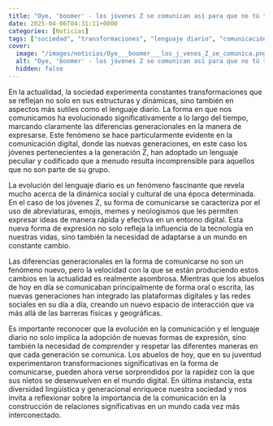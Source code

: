 ```yaml
---
title: "Oye, 'boomer' - los jóvenes Z se comunican así para que no tú te enteres"
date: 2025-04-06T04:31:11+0000
categories: [Noticias]
tags: ["sociedad", "transformaciones", "lenguaje diario", "comunicación digital", "generación Z", "evolución", "tecnología", "diferencias generacionales", "neologismos", "redes sociales", "interacción", "diversidad lingüística."]
cover:
  image: "/images/noticias/Oye___boomer___los_j_venes_Z_se_comunica.png"
  alt: "Oye, 'boomer' - los jóvenes Z se comunican así para que no tú te enteres"
  hidden: false
---
```


En la actualidad, la sociedad experimenta constantes transformaciones que se reflejan no solo en sus estructuras y dinámicas, sino también en aspectos más sutiles como el lenguaje diario. La forma en que nos comunicamos ha evolucionado significativamente a lo largo del tiempo, marcando claramente las diferencias generacionales en la manera de expresarse. Este fenómeno se hace particularmente evidente en la comunicación digital, donde las nuevas generaciones, en este caso los jóvenes pertenecientes a la generación Z, han adoptado un lenguaje peculiar y codificado que a menudo resulta incomprensible para aquellos que no son parte de su grupo.

La evolución del lenguaje diario es un fenómeno fascinante que revela mucho acerca de la dinámica social y cultural de una época determinada. En el caso de los jóvenes Z, su forma de comunicarse se caracteriza por el uso de abreviaturas, emojis, memes y neologismos que les permiten expresar ideas de manera rápida y efectiva en un entorno digital. Esta nueva forma de expresión no solo refleja la influencia de la tecnología en nuestras vidas, sino también la necesidad de adaptarse a un mundo en constante cambio.

Las diferencias generacionales en la forma de comunicarse no son un fenómeno nuevo, pero la velocidad con la que se están produciendo estos cambios en la actualidad es realmente asombrosa. Mientras que los abuelos de hoy en día se comunicaban principalmente de forma oral o escrita, las nuevas generaciones han integrado las plataformas digitales y las redes sociales en su día a día, creando un nuevo espacio de interacción que va más allá de las barreras físicas y geográficas.

Es importante reconocer que la evolución en la comunicación y el lenguaje diario no solo implica la adopción de nuevas formas de expresión, sino también la necesidad de comprender y respetar las diferentes maneras en que cada generación se comunica. Los abuelos de hoy, que en su juventud experimentaron transformaciones significativas en la forma de comunicarse, pueden ahora verse sorprendidos por la rapidez con la que sus nietos se desenvuelven en el mundo digital. En última instancia, esta diversidad lingüística y generacional enriquece nuestra sociedad y nos invita a reflexionar sobre la importancia de la comunicación en la construcción de relaciones significativas en un mundo cada vez más interconectado.
